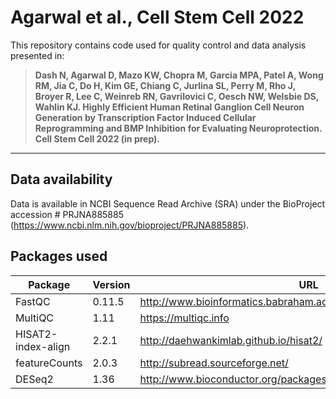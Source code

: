 # Agarwal et al., Cell Stem Cell 2022

This repository contains code used for quality control and data analysis presented in: 

> **Dash N, Agarwal D, Mazo KW, Chopra M, Garcia MPA, Patel A, Wong RM, Jia C, Do H, Kim GE, Chiang C, Jurlina SL, Perry M, Rho J, Broyer R, Lee C, Weinreb RN, Gavrilovici C, Oesch NW, Welsbie DS, Wahlin KJ. Highly Efficient Human Retinal Ganglion Cell Neuron Generation by Transcription Factor Induced Cellular Reprogramming and BMP Inhibition for Evaluating Neuroprotection. Cell Stem Cell 2022 (in prep).**

----

## Data availability

Data is available in NCBI Sequence Read Archive (SRA) under the BioProject accession # PRJNA885885 (https://www.ncbi.nlm.nih.gov/bioproject/PRJNA885885).

## Packages used

| Package | Version | URL | 
| --- | --- | --- |
| FastQC | 0.11.5 | http://www.bioinformatics.babraham.ac.uk/projects/fastqc/ |
| MultiQC | 1.11 | https://multiqc.info|
| HISAT2-index-align | 2.2.1 | http://daehwankimlab.github.io/hisat2/ |
| featureCounts | 2.0.3 | http://subread.sourceforge.net/ |
| DESeq2 | 1.36 | http://www.bioconductor.org/packages/release/bioc/html/DESeq2.html |
